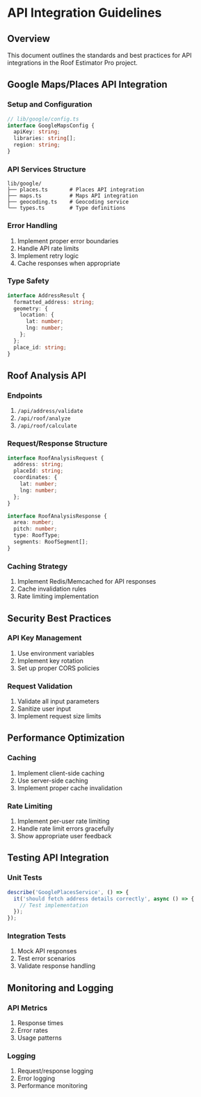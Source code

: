# API Integration Guidelines

## Overview
This document outlines the standards and best practices for API integrations in the Roof Estimator Pro project.

## Google Maps/Places API Integration

### Setup and Configuration
```typescript
// lib/google/config.ts
interface GoogleMapsConfig {
  apiKey: string;
  libraries: string[];
  region: string;
}
```

### API Services Structure
```
lib/google/
├── places.ts       # Places API integration
├── maps.ts         # Maps API integration
├── geocoding.ts    # Geocoding service
└── types.ts        # Type definitions
```

### Error Handling
1. Implement proper error boundaries
2. Handle API rate limits
3. Implement retry logic
4. Cache responses when appropriate

### Type Safety
```typescript
interface AddressResult {
  formatted_address: string;
  geometry: {
    location: {
      lat: number;
      lng: number;
    };
  };
  place_id: string;
}
```

## Roof Analysis API

### Endpoints
1. `/api/address/validate`
2. `/api/roof/analyze`
3. `/api/roof/calculate`

### Request/Response Structure
```typescript
interface RoofAnalysisRequest {
  address: string;
  placeId: string;
  coordinates: {
    lat: number;
    lng: number;
  };
}

interface RoofAnalysisResponse {
  area: number;
  pitch: number;
  type: RoofType;
  segments: RoofSegment[];
}
```

### Caching Strategy
1. Implement Redis/Memcached for API responses
2. Cache invalidation rules
3. Rate limiting implementation

## Security Best Practices

### API Key Management
1. Use environment variables
2. Implement key rotation
3. Set up proper CORS policies

### Request Validation
1. Validate all input parameters
2. Sanitize user input
3. Implement request size limits

## Performance Optimization

### Caching
1. Implement client-side caching
2. Use server-side caching
3. Implement proper cache invalidation

### Rate Limiting
1. Implement per-user rate limiting
2. Handle rate limit errors gracefully
3. Show appropriate user feedback

## Testing API Integration

### Unit Tests
```typescript
describe('GooglePlacesService', () => {
  it('should fetch address details correctly', async () => {
    // Test implementation
  });
});
```

### Integration Tests
1. Mock API responses
2. Test error scenarios
3. Validate response handling

## Monitoring and Logging

### API Metrics
1. Response times
2. Error rates
3. Usage patterns

### Logging
1. Request/response logging
2. Error logging
3. Performance monitoring
